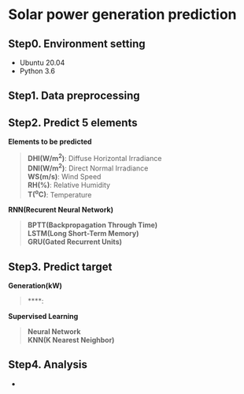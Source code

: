 # Solar power generation prediction
## Step0. Environment setting
- Ubuntu 20.04
- Python 3.6

## Step1. Data preprocessing


## Step2. Predict 5 elements
**Elements to be predicted**
> **DHI(W/m<sup>2</sup>)**<t>: Diffuse Horizontal Irradiance<br>
> **DNI(W/m<sup>2</sup>)**<t>: Direct Normal Irradiance<br>
> **WS(m/s)**<t>: Wind Speed<br>
> **RH(%)**<t>: Relative Humidity<br>
> **T(<sup>o</sup>C)**<t>: Temperature<br>

**RNN(Recurent Neural Network)**
> **BPTT(Backpropagation Through Time)**<br>
> **LSTM(Long Short-Term Memory)**<br>
> **GRU(Gated Recurrent Units)**<br>


## Step3. Predict target
**Generation(kW)**
> ****:<br>

**Supervised Learning**
> **Neural Network**<br>
> **KNN(K Nearest Neighbor)**<br>

## Step4. Analysis
- 
